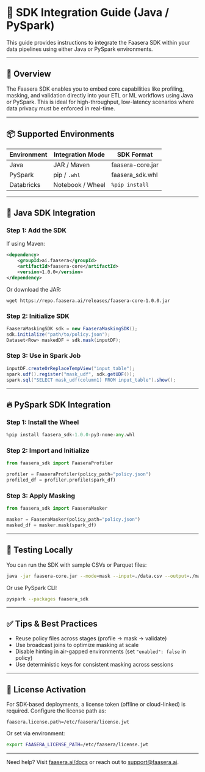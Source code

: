 
# 🧰 SDK Integration Guide (Java / PySpark)

This guide provides instructions to integrate the Faasera SDK within your data pipelines using either Java or PySpark environments.

---

## 🚀 Overview

The Faasera SDK enables you to embed core capabilities like profiling, masking, and validation directly into your ETL or ML workflows using Java or PySpark. This is ideal for high-throughput, low-latency scenarios where data privacy must be enforced in real-time.

---

## 📦 Supported Environments

| Environment | Integration Mode   | SDK Format       |
|-------------|--------------------|------------------|
| Java        | JAR / Maven        | faasera-core.jar |
| PySpark     | pip / `.whl`       | faasera_sdk.whl  |
| Databricks  | Notebook / Wheel   | `%pip install`   |

---

## 🔧 Java SDK Integration

### Step 1: Add the SDK

If using Maven:

```xml
<dependency>
    <groupId>ai.faasera</groupId>
    <artifactId>faasera-core</artifactId>
    <version>1.0.0</version>
</dependency>
```

Or download the JAR:

```shell
wget https://repo.faasera.ai/releases/faasera-core-1.0.0.jar
```

### Step 2: Initialize SDK

```java
FaaseraMaskingSDK sdk = new FaaseraMaskingSDK();
sdk.initialize("path/to/policy.json");
Dataset<Row> maskedDF = sdk.mask(inputDF);
```

### Step 3: Use in Spark Job

```java
inputDF.createOrReplaceTempView("input_table");
spark.udf().register("mask_udf", sdk.getUDF());
spark.sql("SELECT mask_udf(column1) FROM input_table").show();
```

---

## 🔥 PySpark SDK Integration

### Step 1: Install the Wheel

```python
%pip install faasera_sdk-1.0.0-py3-none-any.whl
```

### Step 2: Import and Initialize

```python
from faasera_sdk import FaaseraProfiler

profiler = FaaseraProfiler(policy_path="policy.json")
profiled_df = profiler.profile(spark_df)
```

### Step 3: Apply Masking

```python
from faasera_sdk import FaaseraMasker

masker = FaaseraMasker(policy_path="policy.json")
masked_df = masker.mask(spark_df)
```

---

## 🧪 Testing Locally

You can run the SDK with sample CSVs or Parquet files:

```bash
java -jar faasera-core.jar --mode=mask --input=./data.csv --output=./masked.csv
```

Or use PySpark CLI:

```bash
pyspark --packages faasera_sdk
```

---

## ✅ Tips & Best Practices

- Reuse policy files across stages (profile → mask → validate)
- Use broadcast joins to optimize masking at scale
- Disable hinting in air-gapped environments (set `"enabled": false` in policy)
- Use deterministic keys for consistent masking across sessions

---

## 📄 License Activation

For SDK-based deployments, a license token (offline or cloud-linked) is required. Configure the license path as:

```properties
faasera.license.path=/etc/faasera/license.jwt
```

Or set via environment:

```bash
export FAASERA_LICENSE_PATH=/etc/faasera/license.jwt
```

---

Need help? Visit [faasera.ai/docs](https://www.faasera.ai/docs) or reach out to support@faasera.ai.
